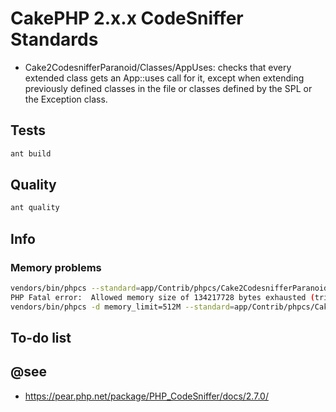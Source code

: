 # CakePHP 2.x.x CodeSniffer Standards

- Cake2CodesnifferParanoid/Classes/AppUses: checks that every extended class gets
an App::uses call for it, except when extending previously defined classes in the
file or classes defined by the SPL or the Exception class.

## Tests

```bash
ant build
```

## Quality

```bash
ant quality
```

## Info

### Memory problems

```bash
vendors/bin/phpcs --standard=app/Contrib/phpcs/Cake2CodesnifferParanoid/ruleset.xml --report=checkstyle app
PHP Fatal error:  Allowed memory size of 134217728 bytes exhausted (tried to allocate 64 bytes) in vendors/squizlabs/php_codesniffer/CodeSniffer/File.php on line 2449
vendors/bin/phpcs -d memory_limit=512M --standard=app/Contrib/phpcs/Cake2CodesnifferParanoid/ruleset.xml --report=checkstyle app
```

## To-do list

## @see

- https://pear.php.net/package/PHP_CodeSniffer/docs/2.7.0/
